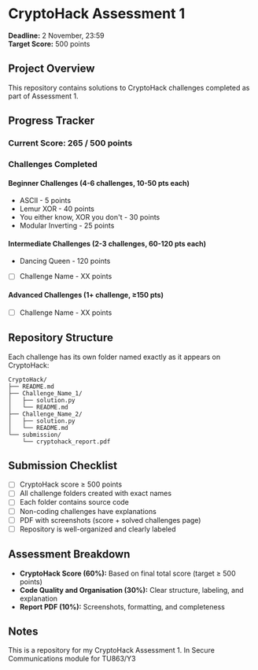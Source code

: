 # CryptoHack Assessment 1

**Deadline:** 2 November, 23:59  
**Target Score:** 500 points

## Project Overview

This repository contains solutions to CryptoHack challenges completed as part of Assessment 1.

## Progress Tracker

### Current Score: 265 / 500 points

### Challenges Completed

#### Beginner Challenges (4-6 challenges, 10-50 pts each)
- ASCII - 5 points
- Lemur XOR - 40 points
- You either know, XOR you don't - 30 points
- Modular Inverting - 25 points

#### Intermediate Challenges (2-3 challenges, 60-120 pts each)
- Dancing Queen - 120 points
- [ ] Challenge Name - XX points

#### Advanced Challenges (1+ challenge, ≥150 pts)
- [ ] Challenge Name - XX points

## Repository Structure

Each challenge has its own folder named exactly as it appears on CryptoHack:
```
CryptoHack/
├── README.md
├── Challenge_Name_1/
│   ├── solution.py
│   └── README.md
├── Challenge_Name_2/
│   ├── solution.py
│   └── README.md
└── submission/
    └── cryptohack_report.pdf
```

## Submission Checklist

- [ ] CryptoHack score ≥ 500 points
- [ ] All challenge folders created with exact names
- [ ] Each folder contains source code
- [ ] Non-coding challenges have explanations
- [ ] PDF with screenshots (score + solved challenges page)
- [ ] Repository is well-organized and clearly labeled

## Assessment Breakdown

- **CryptoHack Score (60%):** Based on final total score (target ≥ 500 points)
- **Code Quality and Organisation (30%):** Clear structure, labeling, and explanation
- **Report PDF (10%):** Screenshots, formatting, and completeness

## Notes

This is a repository for my CryptoHack Assessment 1. In Secure Communications module for TU863/Y3